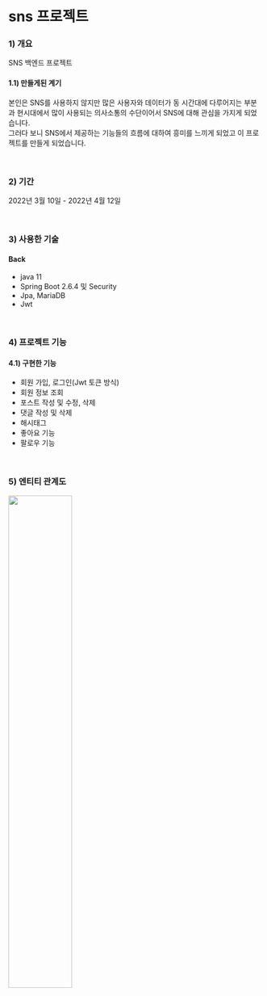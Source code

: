 # sns 프로젝트
### 1) 개요
SNS 백엔드 프로젝트 


#### 1.1) 만들게된 계기
본인은 SNS를 사용하지 않지만 많은 사용자와 데이터가 동 시간대에 다루어지는 부분과 현시대에서 많이 사용되는 의사소통의 수단이어서 SNS에 대해 관심을 가지게 되었습니다.
 <br>
그러다 보니 SNS에서 제공하는 기능들의 흐름에 대하여 흥미를 느끼게 되었고 이 프로젝트를 만들게 되었습니다. 

<br>

### 2) 기간
2022년 3월 10일 - 2022년 4월 12일

<br>

### 3) 사용한 기술
#### Back
- java 11
- Spring Boot 2.6.4 및 Security
- Jpa, MariaDB
- Jwt

<br>

### 4) 프로젝트 기능
#### 4.1) 구현한 기능
- 회원 가입, 로그인(Jwt 토큰 방식)
- 회원 정보 조회
- 포스트 작성 및 수정, 삭제
- 댓글 작성 및 삭제
- 해시태그
- 좋아요 기능
- 팔로우 기능 


<br>

### 5) 엔티티 관계도
<img src ="https://user-images.githubusercontent.com/66755342/162885997-22918f72-4213-4962-9f48-b3fd8c90d563.png" width="50%" height="50%"/>

